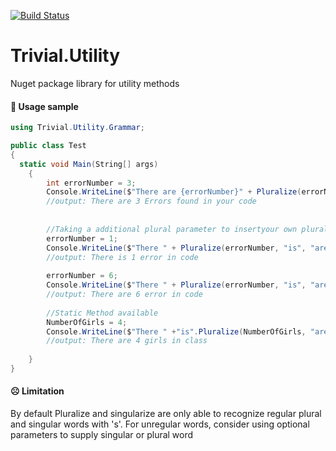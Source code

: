 [![Build Status](https://travis-ci.com/dwakel/Trivial.Utility.svg?branch=master)](https://travis-ci.com/dwakel/Trivial.Utility)

# Trivial.Utility
Nuget package library for utility methods

#### 🚀 Usage sample

``` C#
using Trivial.Utility.Grammar;

public class Test 
{
  static void Main(String[] args) 
    { 
        int errorNumber = 3;
        Console.WriteLine($"There are {errorNumber}" + Pluralize(errorNumber, "Error") + "found in your code");
        //output: There are 3 Errors found in your code
        
        
        //Taking a additional plural parameter to insertyour own plural word
        errorNumber = 1;
        Console.WriteLine($"There " + Pluralize(errorNumber, "is", "are") + $"{errorNumber} in code"); //Take an additional param
        //output: There is 1 error in code
        
        errorNumber = 6;
        Console.WriteLine($"There " + Pluralize(errorNumber, "is", "are") + $"{errorNumber} in code"); //Take an additional param
        //output: There are 6 error in code
        
        //Static Method available
        NumberOfGirls = 4;
        Console.WriteLine($"There " +"is".Pluralize(NumberOfGirls, "are")+ NumberOfGirls.ToString() +" "+ + "girl".Pluralize(NumberOfGirls) + in class"); //Take an additional param
        //output: There are 4 girls in class
        
    } 
}

```

#### ☹️ Limitation

By default Pluralize and singularize are only able to recognize regular plural and singular words
with 's'. For unregular words, consider using optional parameters to supply singular or plural word



